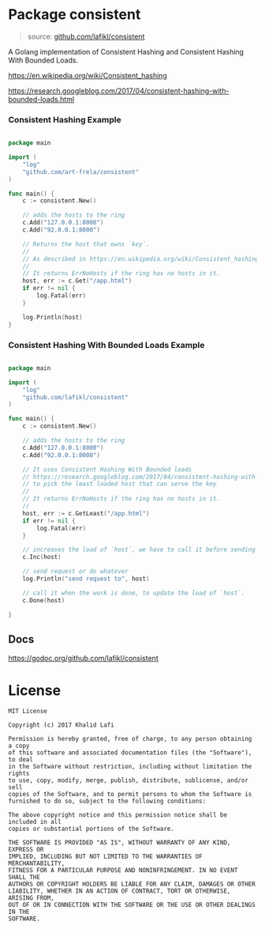 # Package consistent

> source: [github.com/lafikl/consistent](https://github.com/lafikl/consistent)

A Golang implementation of Consistent Hashing and Consistent Hashing With Bounded Loads.

https://en.wikipedia.org/wiki/Consistent_hashing

https://research.googleblog.com/2017/04/consistent-hashing-with-bounded-loads.html


### Consistent Hashing Example

```go

package main

import (
	"log"
	"github.com/art-frela/consistent"
)

func main() {
	c := consistent.New()

	// adds the hosts to the ring
	c.Add("127.0.0.1:8000")
	c.Add("92.0.0.1:8000")

	// Returns the host that owns `key`.
	//
	// As described in https://en.wikipedia.org/wiki/Consistent_hashing
	//
	// It returns ErrNoHosts if the ring has no hosts in it.
	host, err := c.Get("/app.html")
	if err != nil {
		log.Fatal(err)
	}

	log.Println(host)
}

```


### Consistent Hashing With Bounded Loads Example

```go

package main

import (
	"log"
	"github.com/lafikl/consistent"
)

func main() {
	c := consistent.New()

	// adds the hosts to the ring
	c.Add("127.0.0.1:8000")
	c.Add("92.0.0.1:8000")

	// It uses Consistent Hashing With Bounded loads
	// https://research.googleblog.com/2017/04/consistent-hashing-with-bounded-loads.html
	// to pick the least loaded host that can serve the key
	//
	// It returns ErrNoHosts if the ring has no hosts in it.
	//
	host, err := c.GetLeast("/app.html")
	if err != nil {
		log.Fatal(err)
	}

	// increases the load of `host`, we have to call it before sending the request
	c.Inc(host)

	// send request or do whatever
	log.Println("send request to", host)

	// call it when the work is done, to update the load of `host`.
	c.Done(host)

}

```


## Docs

https://godoc.org/github.com/lafikl/consistent



# License

```
MIT License

Copyright (c) 2017 Khalid Lafi

Permission is hereby granted, free of charge, to any person obtaining a copy
of this software and associated documentation files (the "Software"), to deal
in the Software without restriction, including without limitation the rights
to use, copy, modify, merge, publish, distribute, sublicense, and/or sell
copies of the Software, and to permit persons to whom the Software is
furnished to do so, subject to the following conditions:

The above copyright notice and this permission notice shall be included in all
copies or substantial portions of the Software.

THE SOFTWARE IS PROVIDED "AS IS", WITHOUT WARRANTY OF ANY KIND, EXPRESS OR
IMPLIED, INCLUDING BUT NOT LIMITED TO THE WARRANTIES OF MERCHANTABILITY,
FITNESS FOR A PARTICULAR PURPOSE AND NONINFRINGEMENT. IN NO EVENT SHALL THE
AUTHORS OR COPYRIGHT HOLDERS BE LIABLE FOR ANY CLAIM, DAMAGES OR OTHER
LIABILITY, WHETHER IN AN ACTION OF CONTRACT, TORT OR OTHERWISE, ARISING FROM,
OUT OF OR IN CONNECTION WITH THE SOFTWARE OR THE USE OR OTHER DEALINGS IN THE
SOFTWARE.

```

